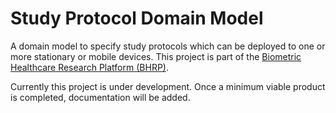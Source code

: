 # Study Protocol Domain Model
A domain model to specify study protocols which can be deployed to one or more stationary or mobile devices. This project is part of the [Biometric Healthcare Research Platform (BHRP)](http://www.cachet.dk/research/research-projects/bhrp).

Currently this project is under development. Once a minimum viable product is completed, documentation will be added. 